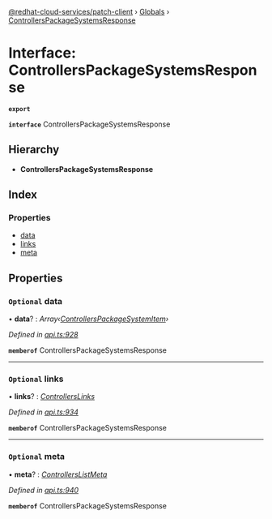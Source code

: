 [@redhat-cloud-services/patch-client](../README.md) › [Globals](../globals.md) › [ControllersPackageSystemsResponse](controllerspackagesystemsresponse.md)

# Interface: ControllersPackageSystemsResponse

**`export`** 

**`interface`** ControllersPackageSystemsResponse

## Hierarchy

* **ControllersPackageSystemsResponse**

## Index

### Properties

* [data](controllerspackagesystemsresponse.md#optional-data)
* [links](controllerspackagesystemsresponse.md#optional-links)
* [meta](controllerspackagesystemsresponse.md#optional-meta)

## Properties

### `Optional` data

• **data**? : *Array‹[ControllersPackageSystemItem](controllerspackagesystemitem.md)›*

*Defined in [api.ts:928](https://github.com/RedHatInsights/javascript-clients/blob/daadefd7/packages/patch/api.ts#L928)*

**`memberof`** ControllersPackageSystemsResponse

___

### `Optional` links

• **links**? : *[ControllersLinks](controllerslinks.md)*

*Defined in [api.ts:934](https://github.com/RedHatInsights/javascript-clients/blob/daadefd7/packages/patch/api.ts#L934)*

**`memberof`** ControllersPackageSystemsResponse

___

### `Optional` meta

• **meta**? : *[ControllersListMeta](controllerslistmeta.md)*

*Defined in [api.ts:940](https://github.com/RedHatInsights/javascript-clients/blob/daadefd7/packages/patch/api.ts#L940)*

**`memberof`** ControllersPackageSystemsResponse
